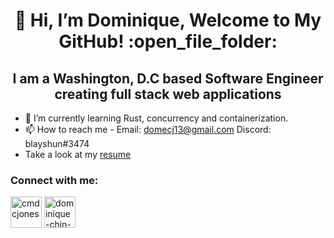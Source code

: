 <h1 align="center">👋 Hi, I’m Dominique, Welcome to My GitHub! :open_file_folder:</h1>
<h2 align="center">I am a Washington, D.C based Software Engineer creating full stack web applications</h2>

- :construction: I’m currently learning Rust, concurrency and containerization.
- 📫 How to reach me - Email: domecj13@gmail.com Discord: blayshun#3474
- Take a look at my <a href="DominiqueChinJones.pdf" target="_blank" download>resume</a>

<h3 align="left">Connect with me:</h3>
<p align="left">
<a href="https://twitter.com/cmdcjones" target="_blank"><img align="center" src="https://i.ibb.co/Nn7fSV4/icons8-twitter-64.png" alt="cmdcjones" height="50" width="50" /></a>
<a href="https://www.linkedin.com/in/dominique-chin-jones/" target="_blank"><img align="center" src="https://i.ibb.co/LNBRLRM/icons8-linkedin-64.png" alt="dominique-chin-jones" height="50" width="50" /></a>
</p>

<!--[![Dominique's GitHub stats](https://github-readme-stats.vercel.app/api?username=cmdcjones&show_icons=true&theme=tokyonight)](https://github.com/cmdcjones/github-readme-stats)-->

<!---
cmdcjones/cmdcjones is a ✨ special ✨ repository because its `README.md` (this file) appears on your GitHub profile.
You can click the Preview link to take a look at your changes.
--->

